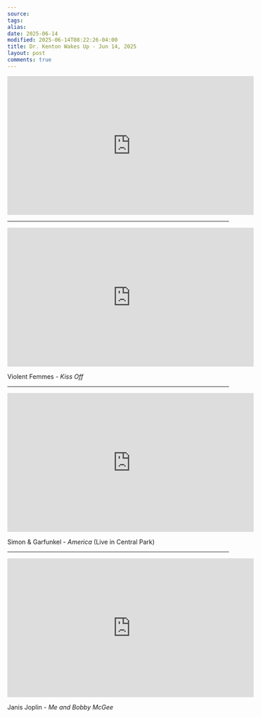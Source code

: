 ```yaml
---
source:
tags:
alias:
date: 2025-06-14
modified: 2025-06-14T08:22:26-04:00
title: Dr. Kenton Wakes Up - Jun 14, 2025
layout: post
comments: true
---
```


  

<iframe width="560" height="315" src="https://www.youtube.com/embed/JyMUlr4Ozpg" title="YouTube video player" frameborder="0" allow="accelerometer; autoplay; clipboard-write; encrypted-media; gyroscope; picture-in-picture; web-share" allowfullscreen></iframe>


--- 

<iframe width="560" height="315" src="https://www.youtube.com/embed/7kxK_-O1bQM?si=MmKqHo-tw38qEkr9" title="YouTube video player" frameborder="0" allow="accelerometer; autoplay; clipboard-write; encrypted-media; gyroscope; picture-in-picture; web-share" referrerpolicy="strict-origin-when-cross-origin" allowfullscreen></iframe>

Violent Femmes - *Kiss Off*

---

<iframe width="560" height="315" src="https://www.youtube.com/embed/nAUPB187q_A?si=cB7nmvKH80eWt13L" title="YouTube video player" frameborder="0" allow="accelerometer; autoplay; clipboard-write; encrypted-media; gyroscope; picture-in-picture; web-share" referrerpolicy="strict-origin-when-cross-origin" allowfullscreen></iframe>

Simon & Garfunkel - *America* (Live in Central Park)

---

<iframe width="560" height="315" src="https://www.youtube.com/embed/5Cg-j0X09Ag?si=Pc8RJIMdfmJHGMmX" title="YouTube video player" frameborder="0" allow="accelerometer; autoplay; clipboard-write; encrypted-media; gyroscope; picture-in-picture; web-share" referrerpolicy="strict-origin-when-cross-origin" allowfullscreen></iframe>

Janis Joplin - *Me and Bobby McGee*